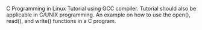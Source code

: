 C Programming in Linux Tutorial using GCC compiler.  Tutorial should also be applicable in C/UNIX programming.  An example on how to use the open(), read(), and write() functions in a C program.
